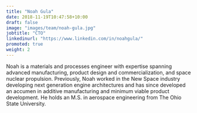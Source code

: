 ```yaml
---
title: "Noah Gula"
date: 2018-11-19T10:47:58+10:00
draft: false
image: "images/team/noah-gula.jpg"
jobtitle: "CTO"
linkedinurl: "https://www.linkedin.com/in/noahgula/"
promoted: true
weight: 2
---
```


Noah is a materials and processes engineer with expertise spanning advanced manufacturing, product design and commercialization, and space nuclear propulsion. Previously, Noah worked in the New Space industry developing next generation engine architectures and has since developed an accumen in additive manufacturing and minimum viable product development. He holds an M.S. in aerospace engineering from The Ohio State University.
